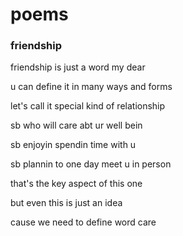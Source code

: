 # poems


### friendship
friendship is just a word my dear

u can define it in many ways and forms

let's call it special kind of relationship




sb who will care abt ur well bein

sb enjoyin spendin time with u

sb plannin to one day meet u in person




that's the key aspect of this one

but even this is just an idea

cause we need to define word care
